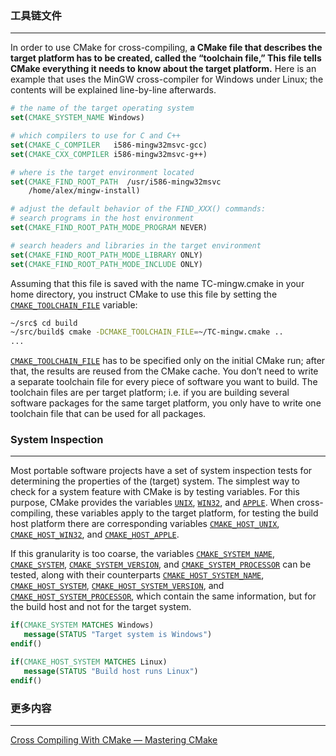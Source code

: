 ### 工具链文件
---
In order to use CMake for cross-compiling, **a CMake file that describes the target platform has to be created, called the “toolchain file,” This file tells CMake everything it needs to know about the target platform.** Here is an example that uses the MinGW cross-compiler for Windows under Linux; the contents will be explained line-by-line afterwards.

```cmake
# the name of the target operating system
set(CMAKE_SYSTEM_NAME Windows)

# which compilers to use for C and C++
set(CMAKE_C_COMPILER   i586-mingw32msvc-gcc)
set(CMAKE_CXX_COMPILER i586-mingw32msvc-g++)

# where is the target environment located
set(CMAKE_FIND_ROOT_PATH  /usr/i586-mingw32msvc
    /home/alex/mingw-install)

# adjust the default behavior of the FIND_XXX() commands:
# search programs in the host environment
set(CMAKE_FIND_ROOT_PATH_MODE_PROGRAM NEVER)

# search headers and libraries in the target environment
set(CMAKE_FIND_ROOT_PATH_MODE_LIBRARY ONLY)
set(CMAKE_FIND_ROOT_PATH_MODE_INCLUDE ONLY)
```

Assuming that this file is saved with the name TC-mingw.cmake in your home directory, you instruct CMake to use this file by setting the [`CMAKE_TOOLCHAIN_FILE`](https://cmake.org/cmake/help/latest/variable/CMAKE_TOOLCHAIN_FILE.html#variable:CMAKE_TOOLCHAIN_FILE "(in CMake v3.26.0)") variable:

```bash
~/src$ cd build
~/src/build$ cmake -DCMAKE_TOOLCHAIN_FILE=~/TC-mingw.cmake ..
...
```

[`CMAKE_TOOLCHAIN_FILE`](https://cmake.org/cmake/help/latest/variable/CMAKE_TOOLCHAIN_FILE.html#variable:CMAKE_TOOLCHAIN_FILE "(in CMake v3.26.0)") has to be specified only on the initial CMake run; after that, the results are reused from the CMake cache. You don’t need to write a separate toolchain file for every piece of software you want to build. The toolchain files are per target platform; i.e. if you are building several software packages for the same target platform, you only have to write one toolchain file that can be used for all packages.

### System Inspection
---
Most portable software projects have a set of system inspection tests for determining the properties of the (target) system. The simplest way to check for a system feature with CMake is by testing variables. For this purpose, CMake provides the variables [`UNIX`](https://cmake.org/cmake/help/latest/variable/UNIX.html#variable:UNIX "(in CMake v3.26.0)"), [`WIN32`](https://cmake.org/cmake/help/latest/variable/WIN32.html#variable:WIN32 "(in CMake v3.26.0)"), and [`APPLE`](https://cmake.org/cmake/help/latest/variable/APPLE.html#variable:APPLE "(in CMake v3.26.0)"). When cross-compiling, these variables apply to the target platform, for testing the build host platform there are corresponding variables [`CMAKE_HOST_UNIX`](https://cmake.org/cmake/help/latest/variable/CMAKE_HOST_UNIX.html#variable:CMAKE_HOST_UNIX "(in CMake v3.26.0)"), [`CMAKE_HOST_WIN32`](https://cmake.org/cmake/help/latest/variable/CMAKE_HOST_WIN32.html#variable:CMAKE_HOST_WIN32 "(in CMake v3.26.0)"), and [`CMAKE_HOST_APPLE`](https://cmake.org/cmake/help/latest/variable/CMAKE_HOST_APPLE.html#variable:CMAKE_HOST_APPLE "(in CMake v3.26.0)").

If this granularity is too coarse, the variables [`CMAKE_SYSTEM_NAME`](https://cmake.org/cmake/help/latest/variable/CMAKE_SYSTEM_NAME.html#variable:CMAKE_SYSTEM_NAME "(in CMake v3.26.0)"), [`CMAKE_SYSTEM`](https://cmake.org/cmake/help/latest/variable/CMAKE_SYSTEM.html#variable:CMAKE_SYSTEM "(in CMake v3.26.0)"), [`CMAKE_SYSTEM_VERSION`](https://cmake.org/cmake/help/latest/variable/CMAKE_SYSTEM_VERSION.html#variable:CMAKE_SYSTEM_VERSION "(in CMake v3.26.0)"), and [`CMAKE_SYSTEM_PROCESSOR`](https://cmake.org/cmake/help/latest/variable/CMAKE_SYSTEM_PROCESSOR.html#variable:CMAKE_SYSTEM_PROCESSOR "(in CMake v3.26.0)") can be tested, along with their counterparts [`CMAKE_HOST_SYSTEM_NAME`](https://cmake.org/cmake/help/latest/variable/CMAKE_HOST_SYSTEM_NAME.html#variable:CMAKE_HOST_SYSTEM_NAME "(in CMake v3.26.0)"), [`CMAKE_HOST_SYSTEM`](https://cmake.org/cmake/help/latest/variable/CMAKE_HOST_SYSTEM.html#variable:CMAKE_HOST_SYSTEM "(in CMake v3.26.0)"), [`CMAKE_HOST_SYSTEM_VERSION`](https://cmake.org/cmake/help/latest/variable/CMAKE_HOST_SYSTEM_VERSION.html#variable:CMAKE_HOST_SYSTEM_VERSION "(in CMake v3.26.0)"), and [`CMAKE_HOST_SYSTEM_PROCESSOR`](https://cmake.org/cmake/help/latest/variable/CMAKE_HOST_SYSTEM_PROCESSOR.html#variable:CMAKE_HOST_SYSTEM_PROCESSOR "(in CMake v3.26.0)"), which contain the same information, but for the build host and not for the target system.

```cmake
if(CMAKE_SYSTEM MATCHES Windows)
   message(STATUS "Target system is Windows")
endif()

if(CMAKE_HOST_SYSTEM MATCHES Linux)
   message(STATUS "Build host runs Linux")
endif()
```


### 更多内容
---
[Cross Compiling With CMake — Mastering CMake](https://cmake.org/cmake/help/book/mastering-cmake/chapter/Cross%20Compiling%20With%20CMake.html)